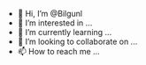 - 👋 Hi, I’m @Bilgunl
- 👀 I’m interested in ...
- 🌱 I’m currently learning ...
- 💞️ I’m looking to collaborate on ...
- 📫 How to reach me ...

<!---
Bilgunl/Bilgunl is a ✨ special ✨ repository because its `README.md` (this file) appears on your GitHub profile.
You can click the Preview link to take a look at your changes.
--->
